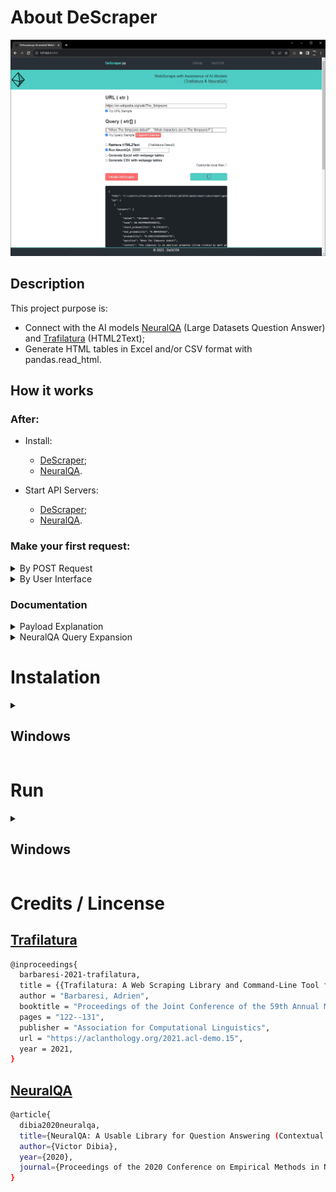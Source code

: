 # About DeScraper

![UI Show Off](Descraper_UI_ShowOff.PNG)

## Description
This project purpose is:
 - Connect with the AI models [NeuralQA](https://github.com/victordibia/neuralqa/) (Large Datasets Question Answer) and [Trafilatura](https://github.com/adbar/trafilatura/) (HTML2Text);
 - Generate HTML tables in Excel and/or CSV format with pandas.read_html.

## How it works
### After:
  - Install:
    - [DeScraper](#instalation);
    - [NeuralQA](https://github.com/franciscomvargas/neuralqa#instalation).

  - Start API Servers:
    - [DeScraper](#run);
    - [NeuralQA](https://github.com/franciscomvargas/neuralqa#run).
  
### Make your first request:

<details>
  <summary>By POST Request</summary>

You can use any programing language to make this request, I will use Python to ilustrate how you can do it:

[Payload Explanation](#documentation)
```python
import requests

descraper_url = "http://127.0.0.1:8880/api/scraper"

payload = {
    "url": "https://en.wikipedia.org/wiki/The_Simpsons",
    "html_text": True,
    "query": ["When the simpsons debut?"],
    "qa_port": 8888,
    "expansionterms": [],
    "excel": True,
    "csv": True,
    "overwrite_files": False
}

response = requests.request("POST", descraper_url, json=payload)

print(response.json())
```

</details>

<details>
  <summary>By User Interface</summary>

 - [Open UI in the browser](#run)
 - Fill with [payload](#documentation) parameters:

![UI Payload Explanation](UI_payload_explanation.png)

</details>

### Documentation
<details>
  <summary>Payload Explanation</summary>

|Parameter|Type|Optional|Description|
|---|---|---|---|
|url|string|&cross;|The link of the website to webscrape|
|html_text|bolean|&check;|Run Trafilatura - get text from webpage|
|query|array of strings|&check;|When running NeuralQA is required to specify what data you want to retrieve|
|qa_port|integer|&check;|NeuralQA is a TCP/Ip service runing in paralel, here is possible to specify it's Port. Default is 8888|
|expansionterms|array of strings for each query|&check;|NeuralQA have the ability to expand queries in order to improve the results. This by adding expansion terms (keywords) in the NeuralQA request. To get the expansion terms you need to make a perliminar POST request to "http://127.0.0.1:8880/api/expand" with the simple payload {query: [array of queries]}. Get a full grasp of this funtionality with the [NeuralQA Query Expansion](#documentation)|
|excel|bolean|&check;|Generate Excel File with webpage tables|
|csv|bolean|&check;|Generate CSV Files with webpage tables|
|overwrite_files|bolean|&check;|DeScraper stores locally the scraped HTML pages and the Generated Tables, therefore, everytime you re-request the same URL you can overwrite the files switching ON this parameter (for example if the webpage has been updated)|
</details>

<details>
  <summary>NeuralQA Query Expansion</summary>

 - Explanation:
   - First, a set of rules are used to determine which token in the query to expand. These rules are chosen to improve recall (surface relevant queries) without altering the semantics of the original query. Example rules include only expanding ADJECTIVES, ADVERBS and NOUNS ; other parts of speech are not expandable. Once expansion candidates are selected, they are then iteratively masked and a masked language model is used to predict tokens that best complete the sentence given the surrounding tokens.

 - Try it out:
   1. When Query is filled with a array of strings press the "Expand Queries" button;

   2. Select the candidates that best fit your queries:

   ![UI Expand Queries](Descraper_UI_ExpandQuery.PNG)
   
   3. Finally when you press "Initiate DeScraper" the selected candidates will be added to the post request as `expansionterms`:

   ![Request With Expansion Terms](Descraper_UI_PayloadW_expansionterms.PNG)
</details>

# Instalation
<details>
  <summary><h2>Windows</h2></summary>

### Create Project Folder 
***Model PATH:*** %UserProfile%\Desota\Desota_Models\DeScraper

* Go to CMD (command prompt):
  * <kbd>⊞ Win</kbd> + <kbd>R</kbd>
  * Search: `cmd` 

* Copy-Paste the following comands: 
```cmd
mkdir %UserProfile%\Desota\Desota_Models\DeScraper
cd %UserProfile%\Desota\Desota_Models\DeScraper

```

### Test if conda is instaled

Copy-Paste the following comands 
```cmd
%UserProfile%\miniconda3\condabin\conda --version
```
if response is:
>  '`YourUserPath`\miniconda3\condabin\conda' is not recognized as an internal or external command, operable program or batch file.

then is required to install conda!

### Install Conda
Copy-Paste the following comand
```sh
powershell -command "Invoke-WebRequest -Uri https://repo.anaconda.com/miniconda/Miniconda3-latest-Windows-x86_64.exe -OutFile ~\miniconda.exe && start /B /WAIT %UserProfile%\miniconda.exe /InstallationType=JustMe /AddToPath=0 /RegisterPython=0 /S /D=%UserProfile%\miniconda3 && del %UserProfile%\miniconda.exe 

```


### Install Descraper
Copy-Paste the following comands 
```cmd
cd %UserProfile%\Desota\Desota_Models\DeScraper
git clone https://github.com/franciscomvargas/descraper.git .
%UserProfile%\miniconda3\condabin\conda create --prefix ./env python=3.11 -y
%UserProfile%\miniconda3\condabin\conda activate ./env
pip install -r requirements.txt
echo DONE (:

```
</details>

# Run
<details>
  <summary><h2>Windows</h2></summary>

### Start API server
* Go to CMD (command prompt):
  * <kbd>⊞ Win</kbd> + <kbd>R</kbd>
  * Search: `cmd` 

* Copy-Paste the following comands: 
```cmd
cd %UserProfile%\Desota\Desota_Models\DeScraper
%UserProfile%\miniconda3\condabin\conda activate ./env 
python cli.py ui --port 8880

```
### Open UI in Browser
Search in the browser
```
http://127.0.0.1:8880/
```
</details>

# Credits / Lincense
  
## [Trafilatura](https://github.com/adbar/trafilatura/blob/master/LICENSE)
```sh
@inproceedings{
  barbaresi-2021-trafilatura,
  title = {{Trafilatura: A Web Scraping Library and Command-Line Tool for Text Discovery and Extraction}},
  author = "Barbaresi, Adrien",
  booktitle = "Proceedings of the Joint Conference of the 59th Annual Meeting of the Association for Computational Linguistics and the 11th International Joint Conference on Natural Language Processing: System Demonstrations",
  pages = "122--131",
  publisher = "Association for Computational Linguistics",
  url = "https://aclanthology.org/2021.acl-demo.15",
  year = 2021,
}
```


## [NeuralQA](https://github.com/victordibia/neuralqa/blob/master/LICENSE)
```sh
@article{
  dibia2020neuralqa,
  title={NeuralQA: A Usable Library for Question Answering (Contextual Query Expansion + BERT) on Large Datasets},
  author={Victor Dibia},
  year={2020},
  journal={Proceedings of the 2020 Conference on Empirical Methods in Natural Language Processing and the 9th International Joint Conference on Natural Language Processing (EMNLP-IJCNLP): System Demonstrations}
}
```
</details>

